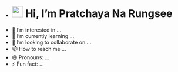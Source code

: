 - <h1><img src="https://media.tenor.com/A6UvTmALahUAAAAj/star-wink.gif" width="30" height="30" alt=star " /> 
  Hi, I’m Pratchaya Na Rungsee</h1>
- 👀 I’m interested in ...
- 🌱 I’m currently learning ...
- 💞️ I’m looking to collaborate on ...
- 📫 How to reach me ...
- 😄 Pronouns: ...
- ⚡ Fun fact: ...


<!---
PratchayaNa/PratchayaNa is a ✨ special ✨ repository because its `README.md` (this file) appears on your GitHub profile.
You can click the Preview link to take a look at your changes.
--->
